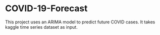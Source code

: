 # COVID-19-Forecast
This project uses an ARIMA model to predict future COVID cases.
It takes kaggle time series dataset as input.
